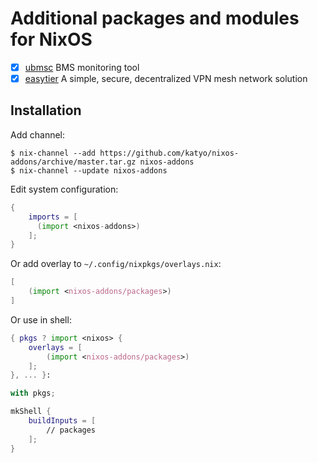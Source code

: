 # Additional packages and modules for NixOS

- [x] [ubmsc](https://github.com/katyo/ubmsc-rs) BMS monitoring tool
- [x] [easytier](https://easytier.top/en) A simple, secure, decentralized VPN mesh network solution

## Installation

Add channel:
```plain
$ nix-channel --add https://github.com/katyo/nixos-addons/archive/master.tar.gz nixos-addons
$ nix-channel --update nixos-addons
```

Edit system configuration:
```nix
{
    imports = [
      (import <nixos-addons>)
    ];
}
```

Or add overlay to `~/.config/nixpkgs/overlays.nix`:
```nix
[
    (import <nixos-addons/packages>)
]
```

Or use in shell:
```nix
{ pkgs ? import <nixos> {
    overlays = [
        (import <nixos-addons/packages>)
    ];
}, ... }:

with pkgs;

mkShell {
    buildInputs = [
        // packages
    ];
}
```
